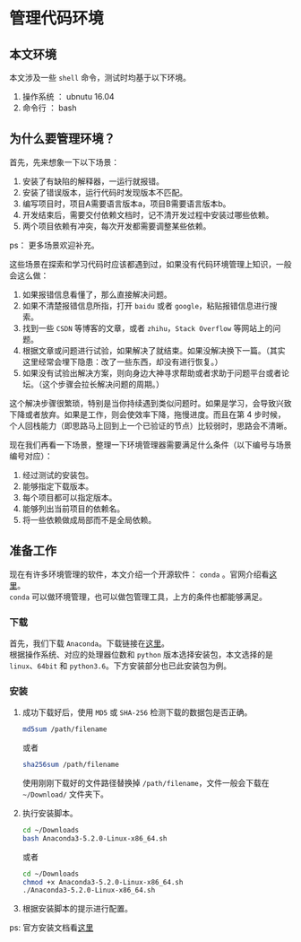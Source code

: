 # 管理代码环境

## 本文环境
本文涉及一些 `shell` 命令，测试时均基于以下环境。
1. 操作系统 ： ubnutu 16.04 
2. 命令行 ： bash


## 为什么要管理环境？
首先，先来想象一下以下场景：
1. 安装了有缺陷的解释器，一运行就报错。
2. 安装了错误版本，运行代码时发现版本不匹配。
3. 编写项目时，项目A需要语言版本a，项目B需要语言版本b。
4. 开发结束后，需要交付依赖文档时，记不清开发过程中安装过哪些依赖。
5. 两个项目依赖有冲突，每次开发都需要调整某些依赖。

ps： 更多场景欢迎补充。

这些场景在探索和学习代码时应该都遇到过，如果没有代码环境管理上知识，一般会这么做：  
1. 如果报错信息看懂了，那么直接解决问题。
2. 如果不清楚报错信息所指，打开 `baidu` 或者 `google`，粘贴报错信息进行搜索。
3. 找到一些 `CSDN` 等博客的文章，或者 `zhihu`，`Stack Overflow` 等网站上的问题。
4. 根据文章或问题进行试验，如果解决了就结束。如果没解决换下一篇。（其实这里经常会埋下隐患：改了一些东西，却没有进行恢复。）
5. 如果没有试验出解决方案，则向身边大神寻求帮助或者求助于问题平台或者论坛。（这个步骤会拉长解决问题的周期。）

这个解决步骤很繁琐，特别是当你持续遇到类似问题时。如果是学习，会导致兴致下降或者放弃。如果是工作，则会使效率下降，拖慢进度。而且在第 4 步时候，个人回栈能力（即思路马上回到上一个已验证的节点）比较弱时，思路会不清晰。

现在我们再看一下场景，整理一下环境管理器需要满足什么条件（以下编号与场景编号对应）：
1. 经过测试的安装包。
2. 能够指定下载版本。
3. 每个项目都可以指定版本。
4. 能够列出当前项目的依赖名。
5. 将一些依赖做成局部而不是全局依赖。

## 准备工作  
  
现在有许多环境管理的软件，本文介绍一个开源软件： `conda` 。官网介绍看[这里](https://conda.io/docs/)。  
`conda` 可以做环境管理，也可以做包管理工具，上方的条件也都能够满足。

### 下载
首先，我们下载 `Anaconda`。下载链接在[这里](https://www.anaconda.com/download/#linux)。  
根据操作系统、对应的处理器位数和 `python` 版本选择安装包，本文选择的是 `linux`、`64bit` 和 `python3.6`。下方安装部分也已此安装包为例。

### 安装
1. 成功下载好后，使用 `MD5` 或 `SHA-256` 检测下载的数据包是否正确。
    ```bash
    md5sum /path/filename
    ```
    或者
    ```bash
    sha256sum /path/filename
    ```
    使用刚刚下载好的文件路径替换掉 `/path/filename`，文件一般会下载在 `~/Download/` 文件夹下。

2. 执行安装脚本。
    ```bash
    cd ~/Downloads
    bash Anaconda3-5.2.0-Linux-x86_64.sh
    ```
    或者
    ```bash
    cd ~/Downloads
    chmod +x Anaconda3-5.2.0-Linux-x86_64.sh
    ./Anaconda3-5.2.0-Linux-x86_64.sh
    ```
    
3. 根据安装脚本的提示进行配置。

ps: 官方安装文档看[这里](https://docs.anaconda.com/anaconda/install/linux/)

## 
